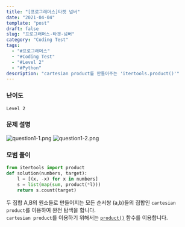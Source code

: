 ```yaml
---
title: "[프로그래머스]타켓 넘버"
date: "2021-04-04"
template: "post"
draft: false
slug: "프로그래머스-타겟-넘버"
category: "Coding Test"
tags:
  - "#프로그래머스"
  - "#Coding Test"
  - "#Level 2"
  - "#Python"
description: "cartesian product를 만들어주는 'itertools.product()'"
---
```


### 난이도
`Level 2`

### 문제 설명
![question1-1.png](/media/posts/2021-04-04---[프로그래머스]-타겟-넘버/question1-1.png)
![question1-2.png](/media/posts/2021-04-04---[프로그래머스]-타겟-넘버/question1-2.png)

### 모범 풀이

``` python
from itertools import product
def solution(numbers, target):
    l = [(x, -x) for x in numbers]
    s = list(map(sum, product(*l)))
    return s.count(target)
```

두 집합 A,B의 원소들로 만들어지는 모든 순서쌍 (a,b)들의 집합인 `cartesian product`를 이용하여 완전 탐색을 합니다.  
`cartesian product`를 이용하기 위해서는 [`product()`](https://docs.python.org/3/library/itertools.html#itertools.product) 함수를 이용합니다. 